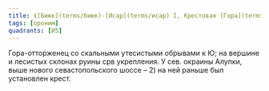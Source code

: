 ```yaml
---
title: ⦗[Биюк](terms/биюк)-[Исар](terms/исар) I, Крестовая [Гора](terms/гора), Алупка-[Исар](terms/исар)⦘
tags: [ороним]
quadrants: [И5]
---
```


Гора-отторженец со скальными утесистыми обрывами к Ю; на вершине и лесистых
склонах руины срв укрепления. У сев. окраины Алупки, выше нового
севастопольского шоссе – 2) на ней раньше был установлен крест.
